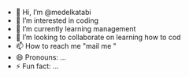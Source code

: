 - 👋 Hi, I’m @medelkatabi
- 👀 I’m interested in coding    
- 🌱 I’m currently learning management
- 💞️ I’m looking to collaborate on learning how to cod
- 📫 How to reach me "mail me "
- 😄 Pronouns: ...
- ⚡ Fun fact: ...

<!---
medelkatabi/medelkatabi is a ✨ special ✨ repository because its `README.md` (this file) appears on your GitHub profile.
You can click the Preview link to take a look at your changes.
--->
